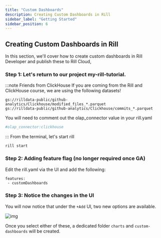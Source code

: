 ```yaml
---
title: "Custom Dashboards"
description: Creating Custom Dashboards in Rill
sidebar_label: "Getting Started"
sidebar_position: 6
---
```


## Creating Custom Dashboards in Rill 

In this section, we'll cover how to create custom dashboards in Rill Developer and publish these to Rill Cloud,
<!-- @import "[TOC]" {cmd="toc" depthFrom=1 depthTo=6 orderedList=false} -->

### Step 1: Let's return to our project my-rill-tutorial.

:::note Friends from ClickHouse
If you are coming from the Rill and ClickHouse course, we are using the following datasets!

```
gs://rilldata-public/github-analytics/Clickhouse/modified_files_*.parquet
gs://rilldata-public/github-analytics/Clickhouse/commits_*.parquet
```
You will need to comment out the olap_connector value in your rill.yaml
```yaml
#olap_connector:clickhouse
```
:::
From the terminal, let's start rill

```
rill start 
```

### Step 2: Adding feature flag (no longer required once GA)

Edit the rill.yaml via the UI and add the following:
```
features:
 - customDashboards

```


### Step 3: Notice the changes in the UI

You will now notice that under the `+Add` UI, two new options are available.

![img](/img/tutorials/301/add-custom-dashboard.png)

Once you select either of these, a dedicated folder `charts` and `custom-dashboards` will be created.